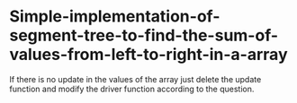 # Simple-implementation-of-segment-tree-to-find-the-sum-of-values-from-left-to-right-in-a-array

If there is no update in the values of the array just delete the update function and modify the driver function according to the question.
